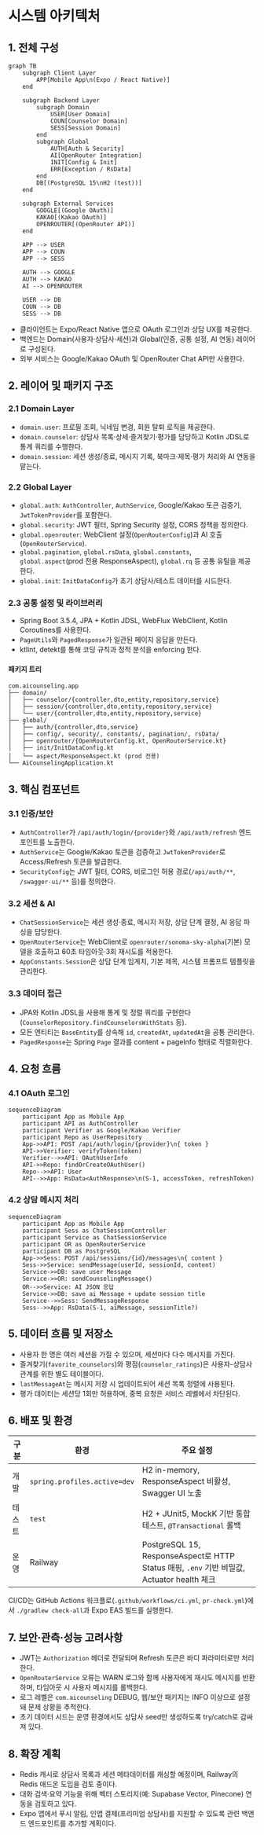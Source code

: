 # 시스템 아키텍처

## 1. 전체 구성
```mermaid
graph TB
    subgraph Client Layer
        APP[Mobile App\n(Expo / React Native)]
    end

    subgraph Backend Layer
        subgraph Domain
            USER[User Domain]
            COUN[Counselor Domain]
            SESS[Session Domain]
        end
        subgraph Global
            AUTH[Auth & Security]
            AI[OpenRouter Integration]
            INIT[Config & Init]
            ERR[Exception / RsData]
        end
        DB[(PostgreSQL 15\nH2 (test))]
    end

    subgraph External Services
        GOOGLE[(Google OAuth)]
        KAKAO[(Kakao OAuth)]
        OPENROUTER[(OpenRouter API)]
    end

    APP --> USER
    APP --> COUN
    APP --> SESS

    AUTH --> GOOGLE
    AUTH --> KAKAO
    AI --> OPENROUTER

    USER --> DB
    COUN --> DB
    SESS --> DB
```

- 클라이언트는 Expo/React Native 앱으로 OAuth 로그인과 상담 UX를 제공한다.
- 백엔드는 Domain(사용자·상담사·세션)과 Global(인증, 공통 설정, AI 연동) 레이어로 구성된다.
- 외부 서비스는 Google/Kakao OAuth 및 OpenRouter Chat API만 사용한다.

## 2. 레이어 및 패키지 구조

### 2.1 Domain Layer
- `domain.user`: 프로필 조회, 닉네임 변경, 회원 탈퇴 로직을 제공한다.
- `domain.counselor`: 상담사 목록·상세·즐겨찾기·평가를 담당하고 Kotlin JDSL로 통계 쿼리를 수행한다.
- `domain.session`: 세션 생성/종료, 메시지 기록, 북마크·제목·평가 처리와 AI 연동을 맡는다.

### 2.2 Global Layer
- `global.auth`: `AuthController`, `AuthService`, Google/Kakao 토큰 검증기, `JwtTokenProvider`를 포함한다.
- `global.security`: JWT 필터, Spring Security 설정, CORS 정책을 정의한다.
- `global.openrouter`: WebClient 설정(`OpenRouterConfig`)과 AI 호출(`OpenRouterService`).
- `global.pagination`, `global.rsData`, `global.constants`, `global.aspect`(prod 전용 ResponseAspect), `global.rq` 등 공통 유틸을 제공한다.
- `global.init`: `InitDataConfig`가 초기 상담사/테스트 데이터를 시드한다.

### 2.3 공통 설정 및 라이브러리
- Spring Boot 3.5.4, JPA + Kotlin JDSL, WebFlux WebClient, Kotlin Coroutines를 사용한다.
- `PageUtils`와 `PagedResponse`가 일관된 페이지 응답을 만든다.
- ktlint, detekt를 통해 코딩 규칙과 정적 분석을 enforcing 한다.

#### 패키지 트리
```text
com.aicounseling.app
├── domain/
│   ├── counselor/{controller,dto,entity,repository,service}
│   ├── session/{controller,dto,entity,repository,service}
│   └── user/{controller,dto,entity,repository,service}
├── global/
│   ├── auth/{controller,dto,service}
│   ├── config/, security/, constants/, pagination/, rsData/
│   ├── openrouter/{OpenRouterConfig.kt, OpenRouterService.kt}
│   ├── init/InitDataConfig.kt
│   └── aspect/ResponseAspect.kt (prod 전용)
└── AiCounselingApplication.kt
```

## 3. 핵심 컴포넌트

### 3.1 인증/보안
- `AuthController`가 `/api/auth/login/{provider}`와 `/api/auth/refresh` 엔드포인트를 노출한다.
- `AuthService`는 Google/Kakao 토큰을 검증하고 `JwtTokenProvider`로 Access/Refresh 토큰을 발급한다.
- `SecurityConfig`는 JWT 필터, CORS, 비로그인 허용 경로(`/api/auth/**`, `/swagger-ui/**` 등)를 정의한다.

### 3.2 세션 & AI
- `ChatSessionService`는 세션 생성·종료, 메시지 저장, 상담 단계 결정, AI 응답 파싱을 담당한다.
- `OpenRouterService`는 WebClient로 `openrouter/sonoma-sky-alpha`(기본) 모델을 호출하고 60초 타임아웃·3회 재시도를 적용한다.
- `AppConstants.Session`은 상담 단계 임계치, 기본 제목, 시스템 프롬프트 템플릿을 관리한다.

### 3.3 데이터 접근
- JPA와 Kotlin JDSL을 사용해 통계 및 정렬 쿼리를 구현한다 (`CounselorRepository.findCounselorsWithStats` 등).
- 모든 엔티티는 `BaseEntity`를 상속해 `id`, `createdAt`, `updatedAt`을 공통 관리한다.
- `PagedResponse`는 Spring `Page` 결과를 content + pageInfo 형태로 직렬화한다.

## 4. 요청 흐름

### 4.1 OAuth 로그인
```mermaid
sequenceDiagram
    participant App as Mobile App
    participant API as AuthController
    participant Verifier as Google/Kakao Verifier
    participant Repo as UserRepository
    App->>API: POST /api/auth/login/{provider}\n{ token }
    API->>Verifier: verifyToken(token)
    Verifier-->>API: OAuthUserInfo
    API->>Repo: findOrCreateOAuthUser()
    Repo-->>API: User
    API-->>App: RsData<AuthResponse>\n(S-1, accessToken, refreshToken)
```

### 4.2 상담 메시지 처리
```mermaid
sequenceDiagram
    participant App as Mobile App
    participant Sess as ChatSessionController
    participant Service as ChatSessionService
    participant OR as OpenRouterService
    participant DB as PostgreSQL
    App->>Sess: POST /api/sessions/{id}/messages\n{ content }
    Sess->>Service: sendMessage(userId, sessionId, content)
    Service->>DB: save user Message
    Service->>OR: sendCounselingMessage()
    OR-->>Service: AI JSON 응답
    Service->>DB: save ai Message + update session title
    Service-->>Sess: SendMessageResponse
    Sess-->>App: RsData(S-1, aiMessage, sessionTitle?)
```

## 5. 데이터 흐름 및 저장소
- 사용자 한 명은 여러 세션을 가질 수 있으며, 세션마다 다수 메시지를 가진다.
- 즐겨찾기(`favorite_counselors`)와 평점(`counselor_ratings`)은 사용자-상담사 관계를 위한 별도 테이블이다.
- `lastMessageAt`는 메시지 저장 시 업데이트되어 세션 목록 정렬에 사용된다.
- 평가 데이터는 세션당 1회만 허용하며, 중복 요청은 서비스 레벨에서 차단된다.

## 6. 배포 및 환경

| 구분 | 환경 | 주요 설정 |
|------|------|-----------|
| 개발 | `spring.profiles.active=dev` | H2 in-memory, ResponseAspect 비활성, Swagger UI 노출 |
| 테스트 | `test` | H2 + JUnit5, MockK 기반 통합 테스트, `@Transactional` 롤백 |
| 운영 | Railway | PostgreSQL 15, ResponseAspect로 HTTP Status 매핑, `.env` 기반 비밀값, Actuator health 체크 |

CI/CD는 GitHub Actions 워크플로(`.github/workflows/ci.yml`, `pr-check.yml`)에서 `./gradlew check-all`과 Expo EAS 빌드를 실행한다.

## 7. 보안·관측·성능 고려사항
- JWT는 `Authorization` 헤더로 전달되며 Refresh 토큰은 바디 파라미터로만 처리한다.
- `OpenRouterService` 오류는 WARN 로그와 함께 사용자에게 재시도 메시지를 반환하며, 타임아웃 시 사용자 메시지를 롤백한다.
- 로그 레벨은 `com.aicounseling` DEBUG, 웹/보안 패키지는 INFO 이상으로 설정돼 문제 상황을 추적한다.
- 초기 데이터 시드는 운영 환경에서도 상담사 seed만 생성하도록 try/catch로 감싸져 있다.

## 8. 확장 계획
- Redis 캐시로 상담사 목록과 세션 메타데이터를 캐싱할 예정이며, Railway의 Redis 애드온 도입을 검토 중이다.
- 대화 검색·요약 기능을 위해 벡터 스토리지(예: Supabase Vector, Pinecone) 연동을 검토하고 있다.
- Expo 앱에서 푸시 알림, 인앱 결제(프리미엄 상담사)를 지원할 수 있도록 관련 백엔드 엔드포인트를 추가할 계획이다.
